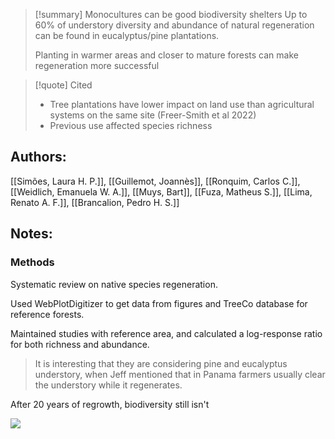 >[!summary] Monocultures can be good biodiversity shelters
>Up to 60% of understory diversity and abundance of natural regeneration can be found in eucalyptus/pine plantations.
>
>Planting in warmer areas and closer to mature forests can make regeneration more successful

>[!quote] Cited
>- Tree plantations have lower impact on land use than agricultural systems on the same site (Freer-Smith et al 2022)
>- Previous use affected species richness

## Authors:
[[Simões, Laura H. P.]], [[Guillemot, Joannès]], [[Ronquim, Carlos C.]], [[Weidlich, Emanuela W. A.]], [[Muys, Bart]], [[Fuza, Matheus S.]], [[Lima, Renato A. F.]], [[Brancalion, Pedro H. S.]]

## Notes:

### Methods
Systematic review on native species regeneration.

Used WebPlotDigitizer to get data from figures and TreeCo database for reference forests.

Maintained studies with reference area, and calculated a log-response ratio for both richness and abundance.

> It is interesting that they are considering pine and eucalyptus understory, when Jeff mentioned that in Panama farmers usually clear the understory while it regenerates.


After 20 years of regrowth, biodiversity still isn't 




![](https://i.imgur.com/o7HuEuJ.png)
